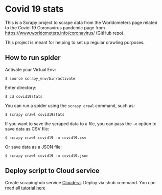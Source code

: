 # Covid 19 stats 
This is a Scrapy project to scrape data from the Worldometers page related to the Covid-19 Coronavirus pandemic page from https://www.worldometers.info/coronavirus/ (GitHub repo).

This project is meant for helping to set up regular crawling purposes.

## How to run spider
Activate your Virtual Env:

    $ source scrapy_env/bin/activate

Enter directory: 
    
    $ cd covid19stats

You can run a spider using the `scrapy crawl` command, such as:

    $ scrapy crawl covid19stats
    
If you want to save the scraped data to a file, you can pass the `-o` option to save data as CSV file:

    $ scrapy crawl covid19 -o covid19.csv
    
Or save data as a JSON file:

    $ scrapy crawl covid19 -o covid19.json

## Deploy script to Cloud service
Create scrapinghub service [Cloudera](https://scrapinghub.com/?rfsn=3908921.3359b4). Deploy via shub command. You can read all [tutorial here](https://support.scrapinghub.com/support/solutions/articles/22000204081-deploying-your-spiders-to-scrapy-cloud)
